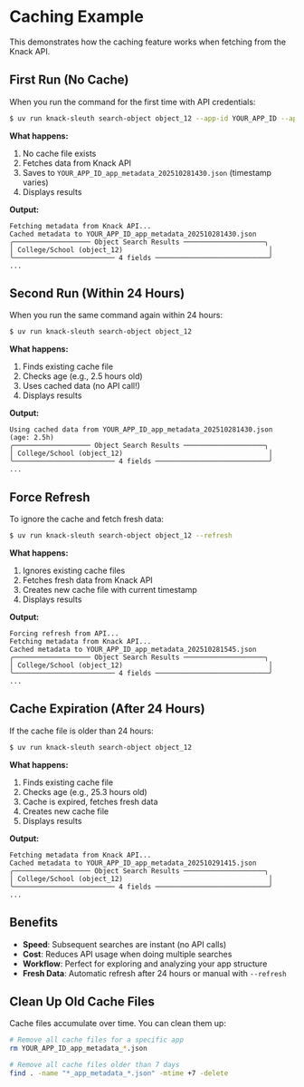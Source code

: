 # Caching Example

This demonstrates how the caching feature works when fetching from the Knack API.

## First Run (No Cache)

When you run the command for the first time with API credentials:

```bash
$ uv run knack-sleuth search-object object_12 --app-id YOUR_APP_ID --api-key YOUR_KEY
```

**What happens:**
1. No cache file exists
2. Fetches data from Knack API
3. Saves to `YOUR_APP_ID_app_metadata_202510281430.json` (timestamp varies)
4. Displays results

**Output:**
```
Fetching metadata from Knack API...
Cached metadata to YOUR_APP_ID_app_metadata_202510281430.json
╭─────────────────── Object Search Results ────────────────────╮
│ College/School (object_12)                                    │
╰───────────────────────── 4 fields ────────────────────────────╯
...
```

## Second Run (Within 24 Hours)

When you run the same command again within 24 hours:

```bash
$ uv run knack-sleuth search-object object_12
```

**What happens:**
1. Finds existing cache file
2. Checks age (e.g., 2.5 hours old)
3. Uses cached data (no API call!)
4. Displays results

**Output:**
```
Using cached data from YOUR_APP_ID_app_metadata_202510281430.json (age: 2.5h)
╭─────────────────── Object Search Results ────────────────────╮
│ College/School (object_12)                                    │
╰───────────────────────── 4 fields ────────────────────────────╯
...
```

## Force Refresh

To ignore the cache and fetch fresh data:

```bash
$ uv run knack-sleuth search-object object_12 --refresh
```

**What happens:**
1. Ignores existing cache files
2. Fetches fresh data from Knack API
3. Creates new cache file with current timestamp
4. Displays results

**Output:**
```
Forcing refresh from API...
Fetching metadata from Knack API...
Cached metadata to YOUR_APP_ID_app_metadata_202510281545.json
╭─────────────────── Object Search Results ────────────────────╮
│ College/School (object_12)                                    │
╰───────────────────────── 4 fields ────────────────────────────╯
...
```

## Cache Expiration (After 24 Hours)

If the cache file is older than 24 hours:

```bash
$ uv run knack-sleuth search-object object_12
```

**What happens:**
1. Finds existing cache file
2. Checks age (e.g., 25.3 hours old)
3. Cache is expired, fetches fresh data
4. Creates new cache file
5. Displays results

**Output:**
```
Fetching metadata from Knack API...
Cached metadata to YOUR_APP_ID_app_metadata_202510291415.json
╭─────────────────── Object Search Results ────────────────────╮
│ College/School (object_12)                                    │
╰───────────────────────── 4 fields ────────────────────────────╯
...
```

## Benefits

- **Speed**: Subsequent searches are instant (no API calls)
- **Cost**: Reduces API usage when doing multiple searches
- **Workflow**: Perfect for exploring and analyzing your app structure
- **Fresh Data**: Automatic refresh after 24 hours or manual with `--refresh`

## Clean Up Old Cache Files

Cache files accumulate over time. You can clean them up:

```bash
# Remove all cache files for a specific app
rm YOUR_APP_ID_app_metadata_*.json

# Remove all cache files older than 7 days
find . -name "*_app_metadata_*.json" -mtime +7 -delete
```
